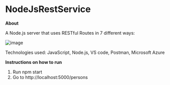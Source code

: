 # NodeJsRestService

**About**

A Node.js server that uses RESTful Routes in 7 different ways:

![image](https://user-images.githubusercontent.com/44077833/139470065-8fe62c75-0a93-4f02-88c5-43dd2d8a9bb7.png)

Technologies used: JavaScript, Node.js, VS code, Postman, Microsoft Azure

**Instructions on how to run**
1. Run npm start
2. Go to http://localhost:5000/persons
